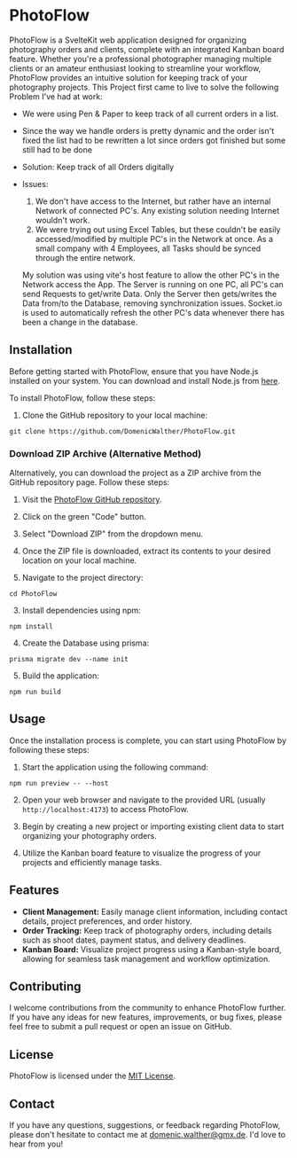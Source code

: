 # PhotoFlow

PhotoFlow is a SvelteKit web application designed for organizing photography orders and clients, complete with an integrated Kanban board feature. Whether you're a professional photographer managing multiple clients or an amateur enthusiast looking to streamline your workflow, PhotoFlow provides an intuitive solution for keeping track of your photography projects.
This Project first came to live to solve the following Problem I've had at work:
- We were using Pen & Paper to keep track of all current orders in a list.
- Since the way we handle orders is pretty dynamic and the order isn't fixed the list had to be rewritten a lot since orders got finished but some still had to be done
- Solution: Keep track of all Orders digitally
- Issues:
    1. We don't have access to the Internet, but rather have an internal Network of connected PC's. Any existing solution needing Internet wouldn't work.
    2. We were trying out using Excel Tables, but these couldn't be easily accessed/modified by multiple PC's in the Network at once.
       As a small company with 4 Employees, all Tasks should be synced through the entire network.

    My solution was using vite's host feature to allow the other PC's in the Network access the App.
    The Server is running on one PC, all PC's can send Requests to get/write Data. Only the Server then gets/writes the Data from/to the Database, removing synchronization issues.
    Socket.io is used to automatically refresh the other PC's data whenever there has been a change in the database.
## Installation

Before getting started with PhotoFlow, ensure that you have Node.js installed on your system. You can download and install Node.js from [here](https://nodejs.org/).

To install PhotoFlow, follow these steps:

1. Clone the GitHub repository to your local machine:

```
git clone https://github.com/DomenicWalther/PhotoFlow.git
```

### Download ZIP Archive (Alternative Method)

Alternatively, you can download the project as a ZIP archive from the GitHub repository page. Follow these steps:

1. Visit the [PhotoFlow GitHub repository](https://github.com/DomenicWalther/photoflow).
2. Click on the green "Code" button.
3. Select "Download ZIP" from the dropdown menu.
4. Once the ZIP file is downloaded, extract its contents to your desired location on your local machine.

5. Navigate to the project directory:

```
cd PhotoFlow
```

3. Install dependencies using npm:

```
npm install
```

4. Create the Database using prisma:

```
prisma migrate dev --name init
```

5. Build the application:

```
npm run build
```

## Usage

Once the installation process is complete, you can start using PhotoFlow by following these steps:

1. Start the application using the following command:

```
npm run preview -- --host
```

2. Open your web browser and navigate to the provided URL (usually `http://localhost:4173`) to access PhotoFlow.

3. Begin by creating a new project or importing existing client data to start organizing your photography orders.

4. Utilize the Kanban board feature to visualize the progress of your projects and efficiently manage tasks.

## Features

- **Client Management:** Easily manage client information, including contact details, project preferences, and order history.
- **Order Tracking:** Keep track of photography orders, including details such as shoot dates, payment status, and delivery deadlines.
- **Kanban Board:** Visualize project progress using a Kanban-style board, allowing for seamless task management and workflow optimization.

## Contributing

I welcome contributions from the community to enhance PhotoFlow further. If you have any ideas for new features, improvements, or bug fixes, please feel free to submit a pull request or open an issue on GitHub.

## License

PhotoFlow is licensed under the [MIT License](LICENSE).

## Contact

If you have any questions, suggestions, or feedback regarding PhotoFlow, please don't hesitate to contact me at [domenic.walther@gmx.de](mailto:domenic.walther@gmx.de). I'd love to hear from you!
